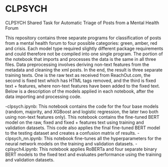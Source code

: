 # CLPSYCH
CLPSYCH Shared Task for Automatic Triage of Posts from a Mental Health Forum

This repository contains three separate programs for classification of posts from a mental health forum to four possible categories: green, amber, red and crisis. Each model type required slightly different package requirements and could therefore not be compiled into one single program. The portion of the notebook that imports and processes the data is the same in all three files. Data preprocessing involves deriving non-text features from the metadata and cleaning the xml posts. In the end, the result is three separate training texts. One is the raw text as received from ReachOut.com, the second is fixed text which has HTML tags removed, and the third is fixed text + features, where non-text features have been added to the fixed text. Below is a description of the models applied in each notebook, after the data importing and processing code.

-clpsych.ipynb: This notebook contains the code for the four base models (random, majority, and XGBoost and logistic regression, the later two both using non-text features only). This notebook contains the fine-tuned BERT model on the raw, fixed and fixed + features text using training and validation datasets. This code also applies the final fine-tuned BERT model to the testing dataset and creates a confusion matrix of results.
-clpsych_nn.ipynb: This notebook fine-tunes all the hyperparameters for the neural network models on the training and validation datasets.
-cplsych4.ipynb: This notebook applies RoBERTa and four separate binary BERT models to the fixed text and evaluates performance using the training and validation datasets.

